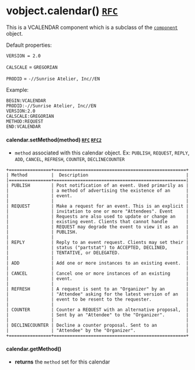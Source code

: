 # vobject.calendar() [`RFC`](http://tools.ietf.org/html/rfc5545#section-3.7)

This is a VCALENDAR component which is a subclass of the [`component`](./component.md) object.

Default properties:

`VERSION = 2.0`

`CALSCALE` = `GREGORIAN`

`PRODID` = `-//Sunrise Atelier, Inc//EN`

Example:

```
BEGIN:VCALENDAR
PRODID:-//Sunrise Atelier, Inc//EN
VERSION:2.0
CALSCALE:GREGORIAN
METHOD:REQUEST
END:VCALENDAR
```

#### calendar.setMethod(method) [`RFC`](http://tools.ietf.org/html/rfc5545#section-3.7.2) [`RFC2`](http://tools.ietf.org/html/rfc2446#section-3.2)

- `method` associated with this calendar object. Ex: `PUBLISH`, `REQUEST`, `REPLY`, `ADD`, `CANCEL`, `REFRESH`, `COUNTER`, `DECLINECOUNTER`

```
+================+==================================================+
| Method         |  Description                                     |
|================+==================================================|
| PUBLISH        | Post notification of an event. Used primarily as |
|                | a method of advertising the existence of an      |
|                | event.                                           |
|                |                                                  |
| REQUEST        | Make a request for an event. This is an explicit |
|                | invitation to one or more "Attendees". Event     |
|                | Requests are also used to update or change an    |
|                | existing event. Clients that cannot handle       |
|                | REQUEST may degrade the event to view it as an   |
|                | PUBLISH.                                         |
|                |                                                  |
| REPLY          | Reply to an event request. Clients may set their |
|                | status ("partstat") to ACCEPTED, DECLINED,       |
|                | TENTATIVE, or DELEGATED.                         |
|                |                                                  |
| ADD            | Add one or more instances to an existing event.  |
|                |                                                  |
| CANCEL         | Cancel one or more instances of an existing      |
|                | event.                                           |
|                |                                                  |
| REFRESH        | A request is sent to an "Organizer" by an        |
|                | "Attendee" asking for the latest version of an   |
|                | event to be resent to the requester.             |
|                |                                                  |
| COUNTER        | Counter a REQUEST with an alternative proposal,  |
|                | Sent by an "Attendee" to the "Organizer".        |
|                |                                                  |
| DECLINECOUNTER | Decline a counter proposal. Sent to an           |
|                | "Attendee" by the "Organizer".                   |
+================+==================================================+
```

#### calendar.getMethod()

- **returns** the `method` set for this calendar

